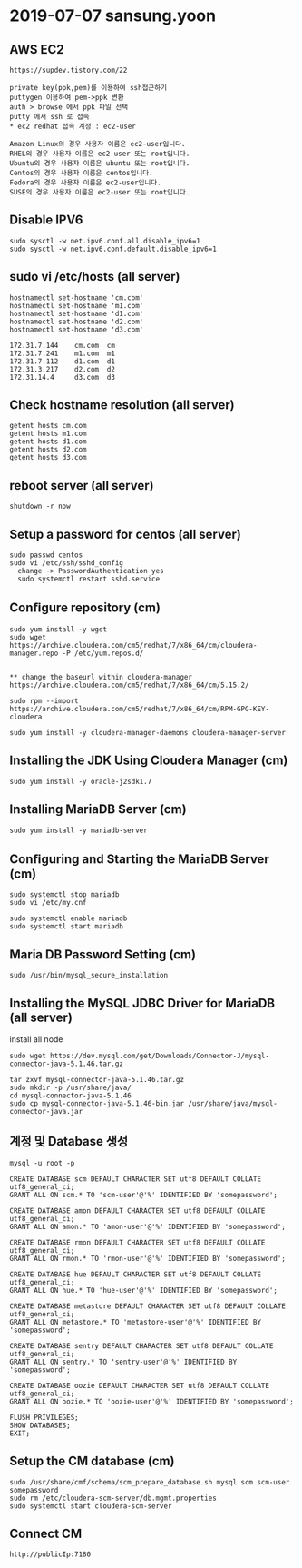 # 2019-07-07 sansung.yoon 

## AWS EC2
~~~
https://supdev.tistory.com/22

private key(ppk,pem)를 이용하여 ssh접근하기
puttygen 이용하여 pem->ppk 변환
auth > browse 에서 ppk 파일 선택
putty 에서 ssh 로 접속
* ec2 redhat 접속 계정 : ec2-user

Amazon Linux의 경우 사용자 이름은 ec2-user입니다. 
RHEL의 경우 사용자 이름은 ec2-user 또는 root입니다. 
Ubuntu의 경우 사용자 이름은 ubuntu 또는 root입니다. 
Centos의 경우 사용자 이름은 centos입니다. 
Fedora의 경우 사용자 이름은 ec2-user입니다.
SUSE의 경우 사용자 이름은 ec2-user 또는 root입니다.
~~~

## Disable IPV6 
~~~
sudo sysctl -w net.ipv6.conf.all.disable_ipv6=1 
sudo sysctl -w net.ipv6.conf.default.disable_ipv6=1
~~~

## sudo vi /etc/hosts (all server)
~~~
hostnamectl set-hostname 'cm.com' 
hostnamectl set-hostname 'm1.com' 
hostnamectl set-hostname 'd1.com' 
hostnamectl set-hostname 'd2.com' 
hostnamectl set-hostname 'd3.com'
~~~
~~~
172.31.7.144    cm.com  cm 
172.31.7.241    m1.com  m1 
172.31.7.112    d1.com  d1 
172.31.3.217    d2.com  d2 
172.31.14.4     d3.com  d3
~~~

## Check hostname resolution (all server)
~~~
getent hosts cm.com 
getent hosts m1.com 
getent hosts d1.com 
getent hosts d2.com 
getent hosts d3.com
~~~

## reboot server (all server)
~~~
shutdown -r now
~~~

## Setup a password for centos (all server)
~~~
sudo passwd centos 
sudo vi /etc/ssh/sshd_config   
  change -> PasswordAuthentication yes 
  sudo systemctl restart sshd.service
~~~

## Conﬁgure repository (cm)
~~~
sudo yum install -y wget 
sudo wget https://archive.cloudera.com/cm5/redhat/7/x86_64/cm/cloudera-manager.repo -P /etc/yum.repos.d/ 
 
 
** change the baseurl within cloudera-manager https://archive.cloudera.com/cm5/redhat/7/x86_64/cm/5.15.2/ 
~~~
~~~
sudo rpm --import https://archive.cloudera.com/cm5/redhat/7/x86_64/cm/RPM-GPG-KEY-cloudera
~~~
~~~
sudo yum install -y cloudera-manager-daemons cloudera-manager-server
~~~

## Installing the JDK Using Cloudera Manager (cm)
~~~
sudo yum install -y oracle-j2sdk1.7
~~~

## Installing MariaDB Server (cm)
~~~
sudo yum install -y mariadb-server
~~~

## Conﬁguring and Starting the MariaDB Server (cm)
~~~
sudo systemctl stop mariadb 
sudo vi /etc/my.cnf
~~~
~~~
sudo systemctl enable mariadb
sudo systemctl start mariadb
~~~

## Maria DB Password Setting (cm)
~~~
sudo /usr/bin/mysql_secure_installation
~~~
## Installing the MySQL JDBC Driver for MariaDB (all server)
install all node
~~~
sudo wget https://dev.mysql.com/get/Downloads/Connector-J/mysql-connector-java-5.1.46.tar.gz 
~~~
~~~
tar zxvf mysql-connector-java-5.1.46.tar.gz 
sudo mkdir -p /usr/share/java/ 
cd mysql-connector-java-5.1.46 
sudo cp mysql-connector-java-5.1.46-bin.jar /usr/share/java/mysql-connector-java.jar
~~~
## 계정 및 Database 생성
~~~
mysql -u root -p 
 
CREATE DATABASE scm DEFAULT CHARACTER SET utf8 DEFAULT COLLATE utf8_general_ci; 
GRANT ALL ON scm.* TO 'scm-user'@'%' IDENTIFIED BY 'somepassword'; 

CREATE DATABASE amon DEFAULT CHARACTER SET utf8 DEFAULT COLLATE utf8_general_ci; 
GRANT ALL ON amon.* TO 'amon-user'@'%' IDENTIFIED BY 'somepassword'; 
 
CREATE DATABASE rmon DEFAULT CHARACTER SET utf8 DEFAULT COLLATE utf8_general_ci; 
GRANT ALL ON rmon.* TO 'rmon-user'@'%' IDENTIFIED BY 'somepassword'; 
 
CREATE DATABASE hue DEFAULT CHARACTER SET utf8 DEFAULT COLLATE utf8_general_ci; 
GRANT ALL ON hue.* TO 'hue-user'@'%' IDENTIFIED BY 'somepassword'; 
 
CREATE DATABASE metastore DEFAULT CHARACTER SET utf8 DEFAULT COLLATE utf8_general_ci; 
GRANT ALL ON metastore.* TO 'metastore-user'@'%' IDENTIFIED BY 'somepassword'; 
 
CREATE DATABASE sentry DEFAULT CHARACTER SET utf8 DEFAULT COLLATE utf8_general_ci; 
GRANT ALL ON sentry.* TO 'sentry-user'@'%' IDENTIFIED BY 'somepassword'; 
 
CREATE DATABASE oozie DEFAULT CHARACTER SET utf8 DEFAULT COLLATE utf8_general_ci; 
GRANT ALL ON oozie.* TO 'oozie-user'@'%' IDENTIFIED BY 'somepassword'; 
 
FLUSH PRIVILEGES; 
SHOW DATABASES; 
EXIT;
~~~

## Setup the CM database (cm)
~~~
sudo /usr/share/cmf/schema/scm_prepare_database.sh mysql scm scm-user somepassword 
sudo rm /etc/cloudera-scm-server/db.mgmt.properties 
sudo systemctl start cloudera-scm-server
~~~
## Connect CM
~~~
http://publicIp:7180
~~~
